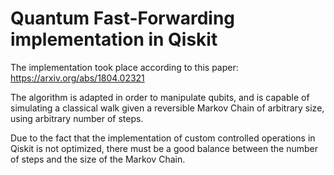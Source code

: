# Quantum Fast-Forwarding implementation in Qiskit
The implementation took place according to this paper: https://arxiv.org/abs/1804.02321 

The algorithm is adapted in order to manipulate qubits, and is capable of
simulating a classical walk given a reversible Markov Chain of arbitrary size, using arbitrary number of steps.

 Due to the fact that the implementation of custom controlled operations in Qiskit is not optimized, there must be a good balance between the number of steps and the size of the Markov Chain.
